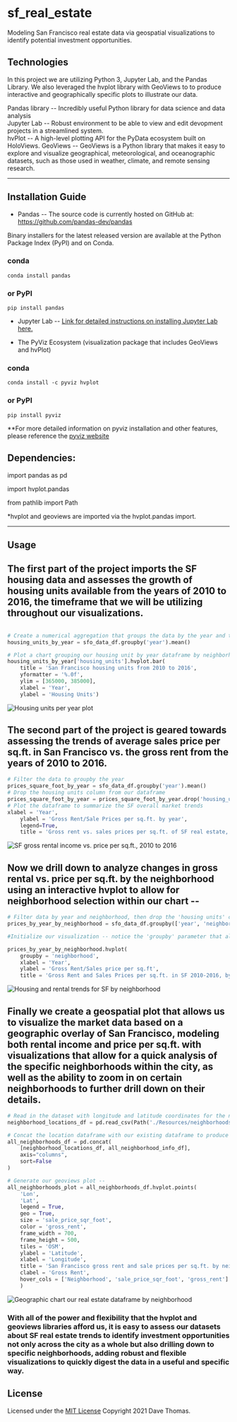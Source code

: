 # sf_real_estate
Modeling San Francisco real estate data via geospatial visualizations to identify potential investment opportunities.

## Technologies

In this project we are utilizing Python 3, Jupyter Lab, and the Pandas Library.  We also leveraged the hvplot library with GeoViews to to produce interactive and geographically specific plots to illustrate our data.  

Pandas library -- Incredibly useful Python library for data science and data analysis  
Jupyter Lab -- Robust environment to be able to view and edit devopment projects in a streamlined system.  
hvPlot -- A high-level plotting API for the PyData ecosystem built on HoloViews.
GeoViews -- GeoViews is a Python library that makes it easy to explore and visualize geographical, meteorological, and oceanographic datasets, such as those used in weather, climate, and remote sensing research.

---

## Installation Guide

* Pandas -- The source code is currently hosted on GitHub at: https://github.com/pandas-dev/pandas

Binary installers for the latest released version are available at the Python Package Index (PyPI) and on Conda.

### conda
`conda install pandas`
### or PyPI
`pip install pandas`

* Jupyter Lab -- 
    [Link for detailed instructions on installing Jupyter Lab here.](https://jupyter.org/install)  
    
*  The PyViz Ecosystem (visualization package that includes GeoViews and hvPlot)  

### conda
`conda install -c pyviz hvplot`
### or PyPI
`pip install pyviz`  

**For more detailed information on pyviz installation and other features, please reference the [pyviz website](https://pyviz.org/)

## Dependencies:  

import pandas as pd  

import hvplot.pandas  

from pathlib import Path  

*hvplot and geoviews are imported via the hvplot.pandas import.

---

## Usage

## The first part of the project imports the SF housing data and assesses the growth of housing units available from the years of 2010 to 2016, the timeframe that we will be utilizing throughout our visualizations.  

```python 

# Create a numerical aggregation that groups the data by the year and then averages the results.
housing_units_by_year = sfo_data_df.groupby('year').mean()

# Plot a chart grouping our housing unit by year dataframe by neighborhood  
housing_units_by_year['housing_units'].hvplot.bar(
    title = 'San Francisco housing units from 2010 to 2016', 
    yformatter = '%.0f', 
    ylim = [365000, 385000],
    xlabel = 'Year',
    ylabel = 'Housing Units')
```  
![Housing units per year plot](./Images/zoomed-housing-units-by-year.png)  


## The second part of the project is geared towards assessing the trends of average sales price per sq.ft. in San Francisco vs. the gross rent from the years of 2010 to 2016.

```python  
# Filter the data to groupby the year
prices_square_foot_by_year = sfo_data_df.groupby('year').mean()  
# Drop the housing units column from our dataframe  
prices_square_foot_by_year = prices_square_foot_by_year.drop('housing_units', axis=1)  
# Plot the dataframe to summarize the SF overall market trends  
xlabel = 'Year', 
    ylabel = 'Gross Rent/Sale Prices per sq.ft. by year', 
    legend=True, 
    title = 'Gross rent vs. sales prices per sq.ft. of SF real estate, 2010 to 2016')
```
![SF gross rental income vs. price per sq.ft., 2010 to 2016](./Images/avg-sale-px-sq-foot-gross-rent.png)  
  

##  Now we drill down to analyze changes in gross rental vs. price per sq.ft. by the neighborhood using an interactive hvplot to allow for neighborhood selection within our chart --  

```python  
# Filter data by year and neighborhood, then drop the 'housing units' column from our DataFrame as before
prices_by_year_by_neighborhood = sfo_data_df.groupby(['year', 'neighborhood']).mean()  

#Initialize our visualization -- notice the 'groupby' parameter that allows for a dropdown box within our chart to select specific neighborhoods to analyze the data from  

prices_by_year_by_neighborhood.hvplot(
    groupby = 'neighborhood',
    xlabel = 'Year',
    ylabel = 'Gross Rent/Sales price per sq.ft',
    title = 'Gross Rent and Sales Prices per sq.ft. in SF 2010-2016, by neighborhood') 
```
![Housing and rental trends for SF by neighborhood](./Images/pricing-info-by-neighborhood.png)  
  

## Finally we create a geospatial plot that allows us to visualize the market data based on a geographic overlay of San Francisco, modeling both rental income and price per sq.ft. with visualizations that allow for a quick analysis of the specific neighborhoods within the city, as well as the ability to zoom in on certain neighborhoods to further drill down on their details.  

```python  
# Read in the dataset with longitude and latitude coordinates for the neighborhoods in SF --  
neighborhood_locations_df = pd.read_csv(Path('./Resources/neighborhoods_coordinates.csv'), index_col = 'Neighborhood')  

# Concat the location dataframe with our existing dataframe to produce one from which we can generate our plot --  
all_neighborhoods_df = pd.concat(
    [neighborhood_locations_df, all_neighborhood_info_df], 
    axis="columns",
    sort=False
)  

# Generate our geoviews plot --
all_neighborhoods_plot = all_neighborhoods_df.hvplot.points(
    'Lon',
    'Lat',
    legend = True,
    geo = True,
    size = 'sale_price_sqr_foot',
    color = 'gross_rent',
    frame_width = 700,
    frame_height = 500,
    tiles = 'OSM',
    ylabel = 'Latitude',
    xlabel = 'Longitude',
    title = 'San Francisco gross rent and sale prices per sq.ft. by neighborhood (marked by circle size)',
    clabel = 'Gross Rent',
    hover_cols = ['Neighborhood', 'sale_price_sqr_foot', 'gross_rent']
    ) 
```
![Geographic chart our real estate dataframe by neighborhood](./Images/6-4-geoviews-plot.png)  


### With all of the power and flexibility that the hvplot and geoviews libraries afford us, it is easy to assess our datasets about SF real estate trends to identify investment opportunities not only across the city as a whole but also drilling down to specific neighborhoods, adding robust and flexible visualizations to quickly digest the data in a useful and specific way.



## License

Licensed under the [MIT License](https://github.com/git/git-scm.com/blob/main/MIT-LICENSE.txt)  Copyright 2021 Dave Thomas.


